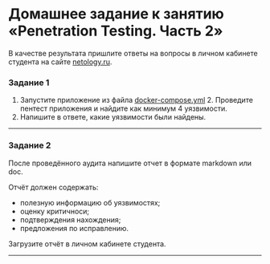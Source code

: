 # Домашнее задание к занятию «Penetration Testing. Часть 2»

В качестве результата пришлите ответы на вопросы в личном кабинете студента на сайте [netology.ru](https://netology.ru/).

### Задание 1

1. Запустите приложение из файла [docker-compose.yml](https://github.com/netology-code/ibdef-homeworks/tree/master/07_pentest_2/assets/docker-compose.yml)  2. Проведите пентест приложения и найдите как минимум 4 уязвимости. 
3. Напишите в ответе, какие уязвимости были найдены.

------

### Задание 2

После проведённого аудита напишите отчет в формате markdown или doc. 

Отчёт должен содержать:
- полезную информацию об уязвимостях;
- оценку критичноси;
- подтверждения нахождения;
- предложения по исправлению.

Загрузите отчёт в личном кабинете студента.

------


